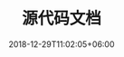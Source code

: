 ---
title: "源代码文档"
date: 2018-12-29T11:02:05+06:00
icon: "ti-pie-chart"
logo: "images/skills.png"
description: "研究兴趣、研究项目、最新进展、行业动态"
type : "docs"
---
